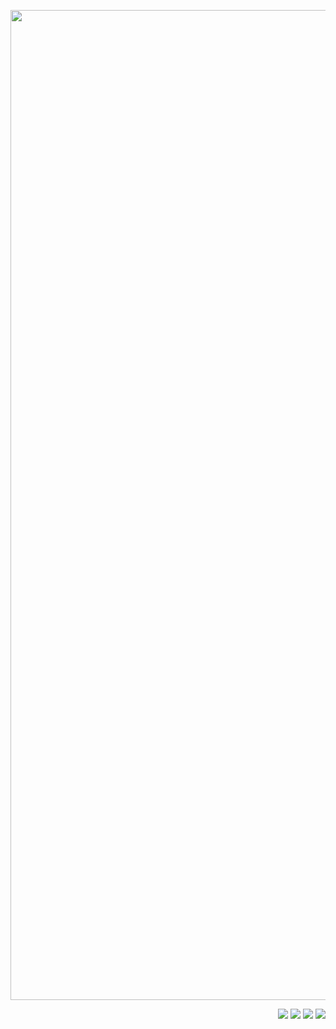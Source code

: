 <p align="center">

<img width="1584" alt="AmraniCh GitHub Cover" src="https://github.com/user-attachments/assets/54dfbb84-20f8-4f73-8772-2f6b6674ee9b">

</p>

<p align="right">
  
<img src="https://img.shields.io/github/stars/amranich">
<img src="https://badges.pufler.dev/years/amranich">
<img src="https://badges.pufler.dev/repos/amranich">
<img src="https://badges.pufler.dev/visits/amranich/badge-it">

</p>
